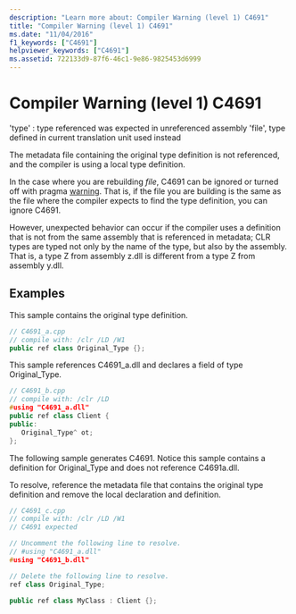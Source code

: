 ```yaml
---
description: "Learn more about: Compiler Warning (level 1) C4691"
title: "Compiler Warning (level 1) C4691"
ms.date: "11/04/2016"
f1_keywords: ["C4691"]
helpviewer_keywords: ["C4691"]
ms.assetid: 722133d9-87f6-46c1-9e86-9825453d6999
---
```

# Compiler Warning (level 1) C4691

'type' : type referenced was expected in unreferenced assembly 'file', type defined in current translation unit used instead

The metadata file containing the original type definition is not referenced, and the compiler is using a local type definition.

In the case where you are rebuilding *file*, C4691 can be ignored or turned off with pragma [warning](../../preprocessor/warning.md).  That is, if the file you are building is the same as the file where the compiler expects to find the type definition, you can ignore C4691.

However, unexpected behavior can occur if the compiler uses a definition that is not from the same assembly that is referenced in metadata; CLR types are typed not only by the name of the type, but also by the assembly.  That is, a type Z from assembly z.dll is different from a type Z from assembly y.dll.

## Examples

This sample contains the original type definition.

```cpp
// C4691_a.cpp
// compile with: /clr /LD /W1
public ref class Original_Type {};
```

This sample references C4691_a.dll and declares a field of type Original_Type.

```cpp
// C4691_b.cpp
// compile with: /clr /LD
#using "C4691_a.dll"
public ref class Client {
public:
   Original_Type^ ot;
};
```

The following sample generates C4691.  Notice this sample contains a definition for Original_Type and does not reference C4691a.dll.

To resolve, reference the metadata file that contains the original type definition and remove the local declaration and definition.

```cpp
// C4691_c.cpp
// compile with: /clr /LD /W1
// C4691 expected

// Uncomment the following line to resolve.
// #using "C4691_a.dll"
#using "C4691_b.dll"

// Delete the following line to resolve.
ref class Original_Type;

public ref class MyClass : Client {};
```
